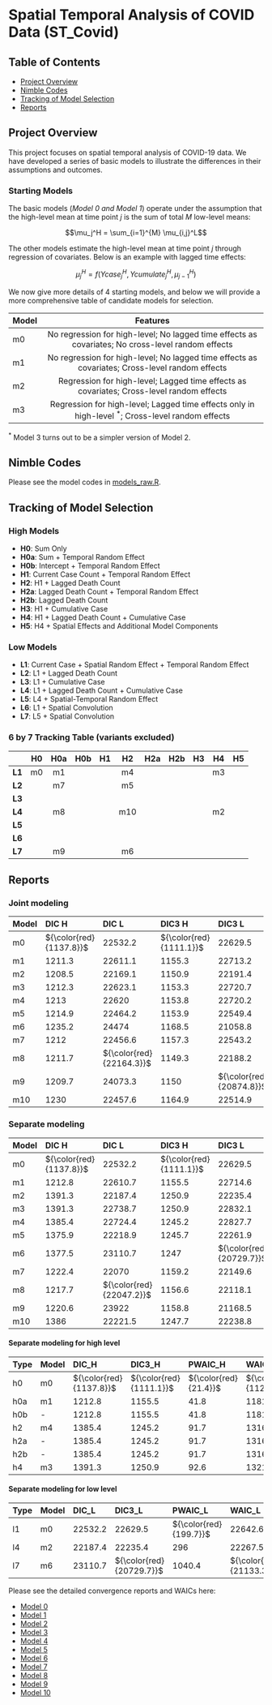 # Spatial Temporal Analysis of COVID Data (ST_Covid)

## Table of Contents
- [Project Overview](#project-overview)
- [Nimble Codes](#nimble-codes)
- [Tracking of Model Selection](#tracking-of-model-selection)
- [Reports](#reports)

## Project Overview

This project focuses on spatial temporal analysis of COVID-19 data. We have developed a series of basic models to illustrate the differences in their assumptions and outcomes.  

### Starting Models 
The basic models (*Model 0 and Model 1*) operate under the assumption that the high-level mean at time point $j$ is the sum of total $M$ low-level means: 

$$\mu_j^H = \sum_{i=1}^{M} \mu_{i,j}^L$$

The other models estimate the high-level mean at time point $j$ through regression of covariates. Below is an example with lagged time effects: 

$$\mu_j^H = f(Ycase_{j}^H, Ycumulate_{j}^H, \mu_{j-1}^H)$$

We now give more details of 4 starting models, and below we will provide a more comprehensive table of candidate models for selection.

| Model | Features |
|-------|:--------:|
| m0 | No regression for high-level; No lagged time effects as covariates; No cross-level random effects |
| m1 | No regression for high-level; No lagged time effects as covariates; Cross-level random effects |
| m2 | Regression for high-level; Lagged time effects as covariates; Cross-level random effects | 
| m3 | Regression for high-level; Lagged time effects only in high-level ${}^*$; Cross-level random effects | 

${}^*$ Model 3 turns out to be a simpler version of Model 2.

## Nimble Codes

Please see the model codes in [models_raw.R](https://github.com/Sijianf/ST_Covid/blob/main/codes/models_raw.R).  

## Tracking of Model Selection

### High Models
- **H0**: Sum Only
- **H0a**: Sum + Temporal Random Effect
- **H0b**: Intercept + Temporal Random Effect
- **H1**: Current Case Count + Temporal Random Effect
- **H2**: H1 + Lagged Death Count
- **H2a**: Lagged Death Count + Temporal Random Effect
- **H2b**: Lagged Death Count
- **H3**: H1 + Cumulative Case
- **H4**: H1 + Lagged Death Count + Cumulative Case
- **H5**: H4 + Spatial Effects and Additional Model Components

### Low Models
- **L1**: Current Case + Spatial Random Effect + Temporal Random Effect
- **L2**: L1 + Lagged Death Count
- **L3**: L1 + Cumulative Case
- **L4**: L1 + Lagged Death Count + Cumulative Case
- **L5**: L4 + Spatial-Temporal Random Effect
- **L6**: L1 + Spatial Convolution
- **L7**: L5 + Spatial Convolution

### 6 by 7 Tracking Table (variants excluded)

|         |  **H0**  |  **H0a** |  **H0b** |  **H1**  |  **H2**  |  **H2a** |  **H2b** |  **H3**  |  **H4**  |  **H5**  |
|:-------:|:--------:|:--------:|:--------:|:--------:|:--------:|:--------:|:--------:|:--------:|:--------:|:--------:|
| **L1**  |    m0    |    m1    |          |          |    m4    |          |          |          |    m3    |          |
| **L2**  |          |    m7    |          |          |    m5    |          |          |          |          |          |
| **L3**  |          |          |          |          |          |          |          |          |          |          |
| **L4**  |          |    m8    |          |          |    m10   |          |          |          |    m2    |          |
| **L5**  |          |          |          |          |          |          |          |          |          |          |
| **L6**  |          |          |          |          |          |          |          |          |          |          |
| **L7**  |          |    m9    |          |          |    m6    |          |          |          |          |          |

## Reports

### Joint modeling

|Model |DIC H                   |DIC L                    |DIC3 H                  |DIC3 L                   |PWAIC H               |PWAIC L                |WAIC H                  |WAIC L                   |
|:-----|:-----------------------|:------------------------|:-----------------------|:------------------------|:---------------------|:----------------------|:-----------------------|:------------------------|
|m0    |${\color{red}{1137.8}}$ |$22532.2$                |${\color{red}{1111.1}}$ |$22629.5$                |${\color{red}{21.4}}$ |${\color{red}{199.7}}$ |${\color{red}{1121.3}}$ |$22642.6$                |
|m1    |$1211.3$                |$22611.1$                |$1155.3$                |$22713.2$                |$41.9$                |$255$                  |$1181.6$                |$22735.6$                |
|m2    |$1208.5$                |$22169.1$                |$1150.9$                |$22191.4$                |$42$                  |$244.8$                |$1177.5$                |$22213.4$                |
|m3    |$1212.3$                |$22623.1$                |$1153.3$                |$22720.7$                |$41.9$                |$259.5$                |$1179.6$                |$22743.9$                |
|m4    |$1213$                  |$22620$                  |$1153.8$                |$22720.2$                |$42.3$                |$259.1$                |$1180.5$                |$22743.1$                |
|m5    |$1214.9$                |$22464.2$                |$1153.9$                |$22549.4$                |$42.7$                |$255.7$                |$1181$                  |$22572.5$                |
|m6    |$1235.2$                |$24474$                  |$1168.5$                |$21058.8$                |$50.4$                |$1182.7$               |$1202.4$                |$21573.7$                |
|m7    |$1212$                  |$22456.6$                |$1157.3$                |$22543.2$                |$42.5$                |$251.9$                |$1184$                  |$22565.4$                |
|m8    |$1211.7$                |${\color{red}{22164.3}}$ |$1149.3$                |$22188.2$                |$41$                  |$243$                  |$1175.1$                |$22209.9$                |
|m9    |$1209.7$                |$24073.3$                |$1150$                  |${\color{red}{20874.8}}$ |$41.3$                |$1130.5$               |$1176$                  |${\color{red}{21356.9}}$ |
|m10   |$1230$                  |$22457.6$                |$1164.9$                |$22514.9$                |$48.1$                |$258.7$                |$1196.6$                |$22538.7$                |



### Separate modeling

|Model |DIC H                   |DIC L                    |DIC3 H                  |DIC3 L                   |PWAIC H               |PWAIC L                |WAIC H                  |WAIC L                   |
|:-----|:-----------------------|:------------------------|:-----------------------|:------------------------|:---------------------|:----------------------|:-----------------------|:------------------------|
|m0    |${\color{red}{1137.8}}$ |$22532.2$                |${\color{red}{1111.1}}$ |$22629.5$                |${\color{red}{21.4}}$ |${\color{red}{199.7}}$ |${\color{red}{1121.3}}$ |$22642.6$                |
|m1    |$1212.8$                |$22610.7$                |$1155.5$                |$22714.6$                |$41.8$                |$256.3$                |$1181.6$                |$22737.2$                |
|m2    |$1391.3$                |$22187.4$                |$1250.9$                |$22235.4$                |$92.6$                |$296$                  |$1321.6$                |$22267.5$                |
|m3    |$1391.3$                |$22738.7$                |$1250.9$                |$22832.1$                |$92.6$                |$328.2$                |$1321.6$                |$22869.2$                |
|m4    |$1385.4$                |$22724.4$                |$1245.2$                |$22827.7$                |$91.7$                |$325.2$                |$1316.3$                |$22864.6$                |
|m5    |$1375.9$                |$22218.9$                |$1245.7$                |$22261.9$                |$90.4$                |$294.5$                |$1314.9$                |$22293.7$                |
|m6    |$1377.5$                |$23110.7$                |$1247$                  |${\color{red}{20729.7}}$ |$90.8$                |$1040.4$               |$1316.4$                |${\color{red}{21133.3}}$ |
|m7    |$1222.4$                |$22070$                  |$1159.2$                |$22149.6$                |$43.4$                |$235.7$                |$1186.6$                |$22170.4$                |
|m8    |$1217.7$                |${\color{red}{22047.2}}$ |$1156.6$                |$22118.1$                |$42.3$                |$236.1$                |$1182.8$                |$22138.6$                |
|m9    |$1220.6$                |$23922$                  |$1158.8$                |$21168.5$                |$43.3$                |$1536.8$               |$1186.2$                |$21915.2$                |
|m10   |$1386$                  |$22221.5$                |$1247.7$                |$22238.8$                |$90.1$                |$298$                  |$1315.6$                |$22271.4$                |

#### Separate modeling for high level

|Type |Model |DIC_H                   |DIC3_H                  |PWAIC_H               |WAIC_H                  |
|:----|:-----|:-----------------------|:-----------------------|:---------------------|:-----------------------|
|h0   |m0    |${\color{red}{1137.8}}$ |${\color{red}{1111.1}}$ |${\color{red}{21.4}}$ |${\color{red}{1121.3}}$ |
|h0a  |m1    |$1212.8$                |$1155.5$                |$41.8$                |$1181.6$                |
|h0b  |-     |$1212.8$                |$1155.5$                |$41.8$                |$1181.6$                |
|h2   |m4    |$1385.4$                |$1245.2$                |$91.7$                |$1316.3$                |
|h2a  |-     |$1385.4$                |$1245.2$                |$91.7$                |$1316.3$                |
|h2b  |-     |$1385.4$                |$1245.2$                |$91.7$                |$1316.3$                |
|h4   |m3    |$1391.3$                |$1250.9$                |$92.6$                |$1321.6$                |

#### Separate modeling for low level

|Type |Model |DIC_L     |DIC3_L                   |PWAIC_L                |WAIC_L                   |
|:----|:-----|:---------|:------------------------|:----------------------|:------------------------|
|l1   |m0    |$22532.2$ |$22629.5$                |${\color{red}{199.7}}$ |$22642.6$                |
|l4   |m2    |$22187.4$ |$22235.4$                |$296$                  |$22267.5$                |
|l7   |m6    |$23110.7$ |${\color{red}{20729.7}}$ |$1040.4$               |${\color{red}{21133.3}}$ |

Please see the detailed convergence reports and WAICs here: 

- [Model 0](https://sijianf.github.io/ST_Covid/pages/Report_Oct_m0.html)
- [Model 1](https://sijianf.github.io/ST_Covid/pages/Report_Oct_m1.html)
- [Model 2](https://sijianf.github.io/ST_Covid/pages/Report_Oct_m2.html)
- [Model 3](https://sijianf.github.io/ST_Covid/pages/Report_Oct_m3.html)
- [Model 4](https://sijianf.github.io/ST_Covid/pages/Report_Oct_m4.html)
- [Model 5](https://sijianf.github.io/ST_Covid/pages/Report_Oct_m5.html)
- [Model 6](https://sijianf.github.io/ST_Covid/pages/Report_Oct_m6.html)
- [Model 7](https://sijianf.github.io/ST_Covid/pages/Report_Oct_m7.html)
- [Model 8](https://sijianf.github.io/ST_Covid/pages/Report_Oct_m8.html)
- [Model 9](https://sijianf.github.io/ST_Covid/pages/Report_Oct_m9.html)
- [Model 10](https://sijianf.github.io/ST_Covid/pages/Report_Oct_m10.html)



